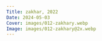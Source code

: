 ```yaml
---
Title: zakhar, 2022
Date: 2024-05-03
Cover: images/012-zakhary.webp
Image: images/012-zakhary@2x.webp
---
```


